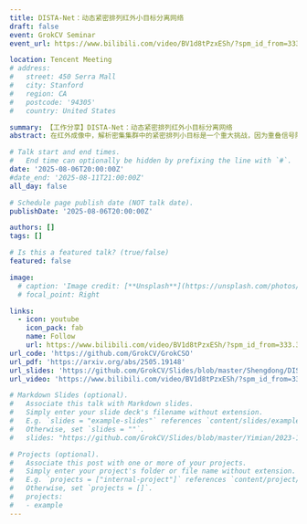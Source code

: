 ```yaml
---
title: DISTA-Net：动态紧密排列红外小目标分离网络
draft: false
event: GrokCV Seminar
event_url: https://www.bilibili.com/video/BV1d8tPzxESh/?spm_id_from=333.337.search-card.all.click

location: Tencent Meeting
# address:
#   street: 450 Serra Mall
#   city: Stanford
#   region: CA
#   postcode: '94305'
#   country: United States

summary: 【工作分享】DISTA-Net：动态紧密排列红外小目标分离网络
abstract: 在红外成像中，解析密集集群中的紧密排列小目标是一个重大挑战，因为重叠信号阻碍了对其数量、亚像素位置和辐射强度的精确确定。虽然深度学习已经推进了红外小目标检测领域，但其在紧密排列红外小目标上的应用尚未被探索。这个空白主要存在于分离叠加特征的复杂性和缺乏开源基础设施。在这项工作中，我们提出了动态迭代收缩阈值网络（DISTA-Net），它在动态框架内重新概念化了传统的稀疏重建。DISTA-Net自适应地生成卷积权重和阈值参数，以实时定制重建过程。据我们所知，DISTA-Net是第一个专门为紧密排列红外小目标分离设计的深度学习模型，实现了卓越的亚像素检测精度。此外，我们建立了第一个开源生态系统来促进该领域的进一步研究。这个生态系统包含三个关键组件：(1) CSIST-100K，一个公开可用的基准数据集；(2) CSO-mAP，一个用于亚像素检测的自定义评估指标；(3) GrokCSO，一个包含DISTA-Net和其他模型的开源工具包。

# Talk start and end times.
#   End time can optionally be hidden by prefixing the line with `#`.
date: '2025-08-06T20:00:00Z'
#date_end: '2025-08-11T21:00:00Z'
all_day: false

# Schedule page publish date (NOT talk date).
publishDate: '2025-08-06T20:00:00Z'

authors: []
tags: []

# Is this a featured talk? (true/false)
featured: false

image:
  # caption: 'Image credit: [**Unsplash**](https://unsplash.com/photos/bzdhc5b3Bxs)'
  # focal_point: Right

links:
  - icon: youtube
    icon_pack: fab
    name: Follow
    url: https://www.bilibili.com/video/BV1d8tPzxESh/?spm_id_from=333.337.search-card.all.click
url_code: 'https://github.com/GrokCV/GrokCSO'
url_pdf: 'https://arxiv.org/abs/2505.19148'
url_slides: 'https://github.com/GrokCV/Slides/blob/master/Shengdong/DISTA-Net%E6%8E%A8%E5%B9%BF.pdf'
url_video: 'https://www.bilibili.com/video/BV1d8tPzxESh/?spm_id_from=333.337.search-card.all.click'

# Markdown Slides (optional).
#   Associate this talk with Markdown slides.
#   Simply enter your slide deck's filename without extension.
#   E.g. `slides = "example-slides"` references `content/slides/example-slides.md`.
#   Otherwise, set `slides = ""`.
#   slides: "https://github.com/GrokCV/Slides/blob/master/Yimian/2023-11-03-HADAR-Slides.pdf"

# Projects (optional).
#   Associate this post with one or more of your projects.
#   Simply enter your project's folder or file name without extension.
#   E.g. `projects = ["internal-project"]` references `content/project/deep-learning/index.md`.
#   Otherwise, set `projects = []`.
#   projects:
#   - example
---
```


